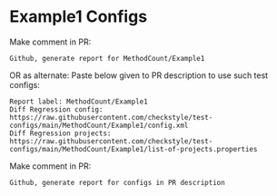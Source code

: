 # Example1 Configs
Make comment in PR:
```
Github, generate report for MethodCount/Example1
```
OR as alternate:
Paste below given to PR description to use such test configs:
```
Report label: MethodCount/Example1
Diff Regression config: https://raw.githubusercontent.com/checkstyle/test-configs/main/MethodCount/Example1/config.xml
Diff Regression projects: https://raw.githubusercontent.com/checkstyle/test-configs/main/MethodCount/Example1/list-of-projects.properties
```
Make comment in PR:
```
Github, generate report for configs in PR description
```
